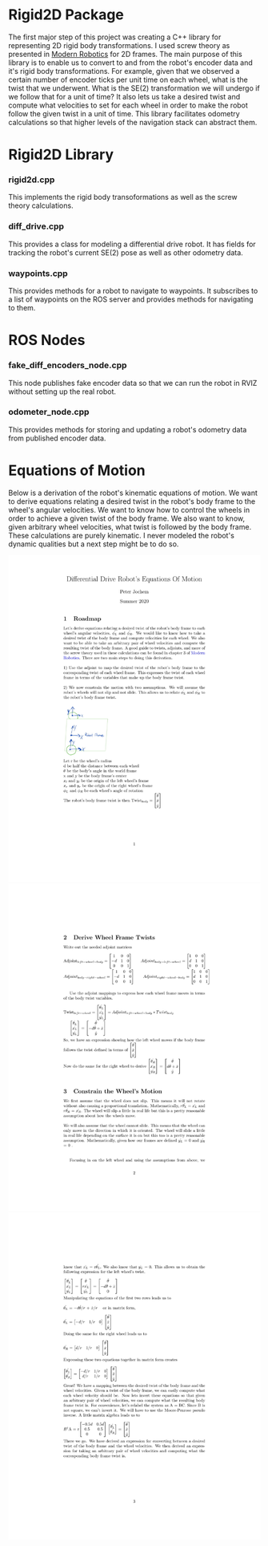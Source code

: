 # Rigid2D Package
The first major step of this project was creating a C++ library for representing 2D rigid body transformations. I used screw theory as presented in [Modern Robotics](http://hades.mech.northwestern.edu/images/7/7f/MR.pdf) for 2D frames. The main purpose of this library is to enable us to convert to and from the robot's encoder data and it's rigid body transformations. For example, given that we observed a certain number of encoder ticks per unit time on each wheel, what is the twist that we underwent. What is the SE(2) transformation we will undergo if we follow that for a unit of time? It also lets us take a desired twist and compute what velocities to set for each wheel in order to make the robot follow the given twist in a unit of time. This library facilitates odometry calculations so that higher levels of the navigation stack can abstract them. 

# Rigid2D Library 

### rigid2d.cpp  
This implements the rigid body transoformations as well as the screw theory calculations.  

### diff_drive.cpp  
This provides a class for modeling a differential drive robot. It has fields for tracking the robot's current SE(2) pose as well as other odometry data.

### waypoints.cpp
This provides methods for a robot to navigate to waypoints. It subscribes to a list of waypoints on the ROS server and provides methods for navigating to them.   


# ROS Nodes 

### fake_diff_encoders_node.cpp 
This node publishes fake encoder data so that we can run the robot in RVIZ without setting up the real robot.

### odometer_node.cpp
This provides methods for storing and updating a robot's odometry data from published encoder data. 


# Equations of Motion
Below is a derivation of the robot's kinematic equations of motion. We want to derive equations relating a desired twist in the robot's body frame to the wheel's angular velocities. We want to know how to control the wheels in order to achieve a given twist of the body frame. We also want to know, given arbitrary wheel velocities, what twist is followed by the body frame. These calculations are purely kinematic. I never modeled the robot's dynamic qualities but a next step might be to do so. <br />

![Page1 of Derivation](Derivations/page1.jpg)
![Page2 of Derivation](Derivations/page2.jpg)
![Page3 of Derivation](Derivations/page3.jpg)



